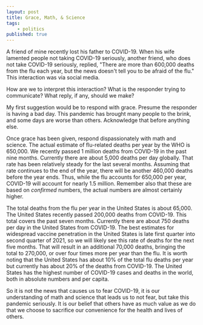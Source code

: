 ```yaml
---
layout: post
title: Grace, Math, & Science
tags:
    - politics
published: true
---
```


A friend of mine recently lost his father to COVID-19. When his wife
lamented people not taking COVID-19 seriously, another friend, who
does not take COVID-19 seriously, replied, "There are more than
600,000 deaths from the flu each year, but the news doesn't tell you
to be afraid of the flu." This interaction was via social media.

How are we to interpret this interaction? What is the responder trying
to communicate? What reply, if any, should we make?

My first suggestion would be to respond with grace. Presume the
responder is having a bad day. This pandemic has brought many people
to the brink, and some days are worse than others. Acknowledge that
before anything else.

Once grace has been given, respond dispassionately with math and
science. The actual estimate of flu-related deaths per year by the WHO
is 650,000. We recently passed 1 million deaths from COVID-19 in the
past nine months. Currently there are about 5,000 deaths per day
globally. That rate has been relatively steady for the last several
months. Assuming that rate continues to the end of the year, there
will be another 460,000 deaths before the year ends. Thus, while the
flu accounts for 650,000 per year, COVID-19 will account for nearly
1.5 million. Remember also that these are based on _confirmed_
numbers, the actual numbers are almost certainly higher.

The total deaths from the flu per year in the United States is about
65,000. The United States recently passed 200,000 deaths from
COVID-19. This total covers the past seven months. Currently there are
about 750 deaths per day in the United States from COVID-19. The best
estimates for widespread vaccine penetration in the United States is
late first quarter into second quarter of 2021, so we will likely see
this rate of deaths for the next five months. That will result in an
additional 70,000 deaths, bringing the total to 270,000, or over four
times more per year than the flu. It is worth noting that the United
States has about 10% of the total flu deaths per year but currently
has about 20% of the deaths from COVID-19. The United States has the
highest number of COVID-19 cases and deaths in the world, both in
absolute numbers and per capita.

So it is not the news that causes us to fear COVID-19, it is our
understanding of math and science that leads us to not fear, but take
this pandemic seriously. It is our belief that others have as much
value as we do that we choose to sacrifice our convenience for the
health and lives of others.
